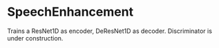 # SpeechEnhancement
Trains a ResNet1D as encoder, DeResNet1D as decoder. Discriminator is under construction.
